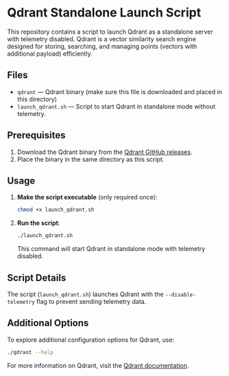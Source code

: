 
# Qdrant Standalone Launch Script

This repository contains a script to launch Qdrant as a standalone server with telemetry disabled. Qdrant is a vector similarity search engine designed for storing, searching, and managing points (vectors with additional payload) efficiently. 

## Files

- `qdrant` — Qdrant binary (make sure this file is downloaded and placed in this directory)
- `launch_qdrant.sh` — Script to start Qdrant in standalone mode without telemetry.

## Prerequisites

1. Download the Qdrant binary from the [Qdrant GitHub releases](https://github.com/qdrant/qdrant/releases).
2. Place the binary in the same directory as this script.

## Usage

1. **Make the script executable** (only required once):

   ```bash
   chmod +x launch_qdrant.sh
   ```

2. **Run the script**:

   ```bash
   ./launch_qdrant.sh
   ```

   This command will start Qdrant in standalone mode with telemetry disabled.

## Script Details

The script (`launch_qdrant.sh`) launches Qdrant with the `--disable-telemetry` flag to prevent sending telemetry data.

## Additional Options

To explore additional configuration options for Qdrant, use:

```bash
./qdrant --help
```

For more information on Qdrant, visit the [Qdrant documentation](https://qdrant.tech/documentation/).